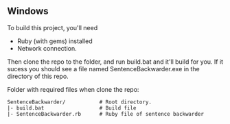 ## Windows
To build this project, you'll need
+ Ruby (with gems) installed
+ Network connection.

Then clone the repo to the folder, and run build.bat and it'll build for you. If it sucess you should see a file named SentenceBackwarder.exe in the directory of this repo.

Folder with required files when clone the repo:
```
SentenceBackwarder/           # Root directory.
|- build.bat                  # Build file
|- SentenceBackwarder.rb      # Ruby file of sentence backwarder